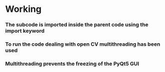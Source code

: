 # Working
### The subcode is imported inside the parent code  using the import keyword
### To run the code dealing with open CV multithreading has been used
### Multithreading prevents the freezing of the PyQt5 GUI


